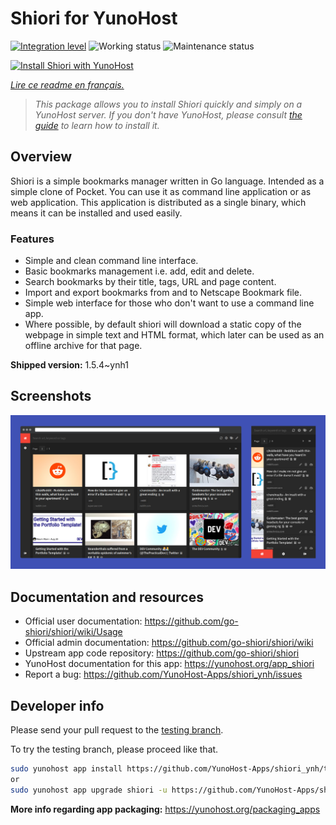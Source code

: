 <!--
N.B.: This README was automatically generated by https://github.com/YunoHost/apps/tree/master/tools/README-generator
It shall NOT be edited by hand.
-->

# Shiori for YunoHost

[![Integration level](https://dash.yunohost.org/integration/shiori.svg)](https://dash.yunohost.org/appci/app/shiori) ![Working status](https://ci-apps.yunohost.org/ci/badges/shiori.status.svg) ![Maintenance status](https://ci-apps.yunohost.org/ci/badges/shiori.maintain.svg)

[![Install Shiori with YunoHost](https://install-app.yunohost.org/install-with-yunohost.svg)](https://install-app.yunohost.org/?app=shiori)

*[Lire ce readme en français.](./README_fr.md)*

> *This package allows you to install Shiori quickly and simply on a YunoHost server.
If you don't have YunoHost, please consult [the guide](https://yunohost.org/#/install) to learn how to install it.*

## Overview

Shiori is a simple bookmarks manager written in Go language. Intended as a simple clone of Pocket. You can use it as command line application or as web application. This application is distributed as a single binary, which means it can be installed and used easily.

### Features

- Simple and clean command line interface.
- Basic bookmarks management i.e. add, edit and delete.
- Search bookmarks by their title, tags, URL and page content.
- Import and export bookmarks from and to Netscape Bookmark file.
- Simple web interface for those who don't want to use a command line app.
- Where possible, by default shiori will download a static copy of the webpage in simple text and HTML format, which later can be used as an offline archive for that page.


**Shipped version:** 1.5.4~ynh1

## Screenshots

![Screenshot of Shiori](./doc/screenshots/screenshot.png)

## Documentation and resources

* Official user documentation: <https://github.com/go-shiori/shiori/wiki/Usage>
* Official admin documentation: <https://github.com/go-shiori/shiori/wiki>
* Upstream app code repository: <https://github.com/go-shiori/shiori>
* YunoHost documentation for this app: <https://yunohost.org/app_shiori>
* Report a bug: <https://github.com/YunoHost-Apps/shiori_ynh/issues>

## Developer info

Please send your pull request to the [testing branch](https://github.com/YunoHost-Apps/shiori_ynh/tree/testing).

To try the testing branch, please proceed like that.

``` bash
sudo yunohost app install https://github.com/YunoHost-Apps/shiori_ynh/tree/testing --debug
or
sudo yunohost app upgrade shiori -u https://github.com/YunoHost-Apps/shiori_ynh/tree/testing --debug
```

**More info regarding app packaging:** <https://yunohost.org/packaging_apps>
